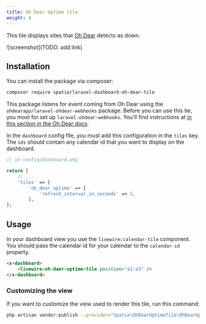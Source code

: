 ```yaml
---
title: Oh Dear Uptime tile
weight: 4
---
```


This tile displays sites that [Oh Dear](https://ohdear.app) detects as down.

![screenshot](TODO: add link)

## Installation

You can install the package via composer:

```bash
composer require spatie/laravel-dashboard-oh-dear-tile
```

This package listens for event coming from Oh Dear using the `ohdearapp/laravel-ohdear-webhooks` package. Before you can use this tie, you most for set up `laravel-ohdear-webhooks`. You'll find instructions at [in this section in the Oh Dear docs](https://ohdear.app/docs/integrations/webhooks/laravel-package).

In the `dashboard` config file, you must add this configuration in the `tiles` key. The `ids` should contain any calendar id that you want to display on the dashboard.

```php
// in config/dashboard.php

return [
    // ...
    'tiles' => [
        'oh_dear_uptime' => [
            'refresh_interval_in_seconds' => 5,
        ],
];
```

## Usage

In your dashboard view you use the `livewire:calendar-tile` component. You should pass the calendar id for your calendar to the `calendar-id` property.

```html
<x-dashboard>
    <livewire:oh-daer-uptime-tile position="a1:a3" />
</x-dashboard>
```

### Customizing the view

If you want to customize the view used to render this tile, run this command:

```bash
php artisan vendor:publish --provider="Spatie\OhDearUptimeTile\OhDearUptimeTileServiceProvider" --tag="dashboard-oh-dear-uptime-tile-views"
```
